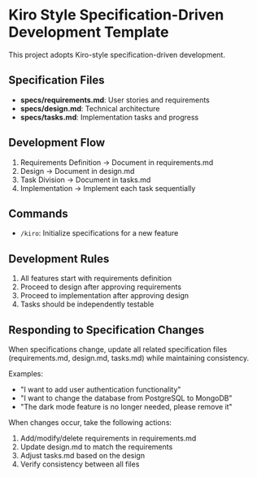 # Kiro Style Specification-Driven Development Template

This project adopts Kiro-style specification-driven development.

## Specification Files

- **specs/requirements.md**: User stories and requirements
- **specs/design.md**: Technical architecture
- **specs/tasks.md**: Implementation tasks and progress

## Development Flow

1. Requirements Definition → Document in requirements.md
2. Design → Document in design.md
3. Task Division → Document in tasks.md
4. Implementation → Implement each task sequentially

## Commands

- `/kiro`: Initialize specifications for a new feature

## Development Rules

1. All features start with requirements definition
2. Proceed to design after approving requirements
3. Proceed to implementation after approving design
4. Tasks should be independently testable

## Responding to Specification Changes

When specifications change, update all related specification files (requirements.md, design.md, tasks.md) while maintaining consistency.

Examples:
- "I want to add user authentication functionality"
- "I want to change the database from PostgreSQL to MongoDB"
- "The dark mode feature is no longer needed, please remove it"

When changes occur, take the following actions:

1. Add/modify/delete requirements in requirements.md
2. Update design.md to match the requirements
3. Adjust tasks.md based on the design
4. Verify consistency between all files